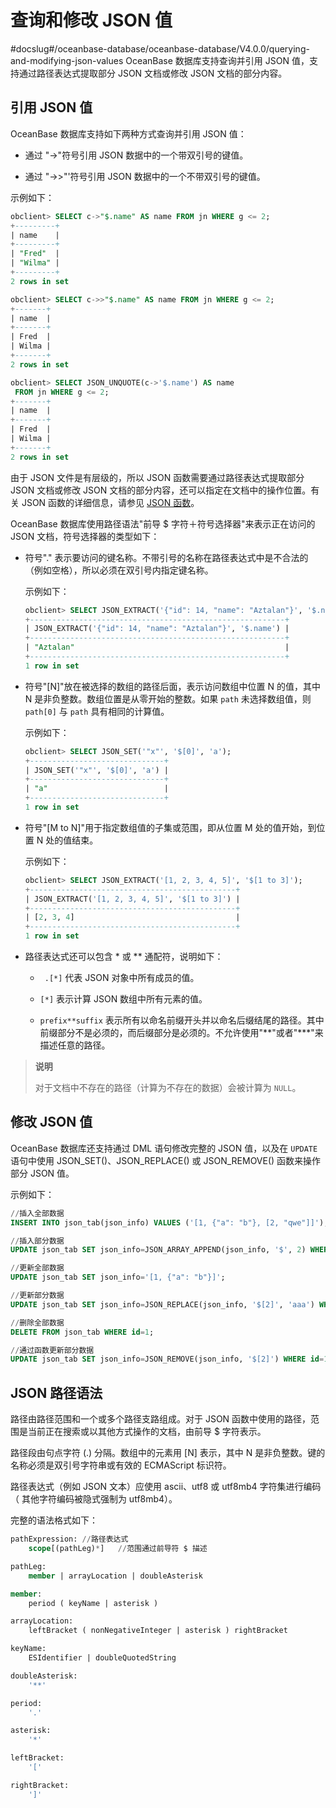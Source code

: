 查询和修改 JSON 值
=================================
#docslug#/oceanbase-database/oceanbase-database/V4.0.0/querying-and-modifying-json-values
OceanBase 数据库支持查询并引用 JSON 值，支持通过路径表达式提取部分 JSON 文档或修改 JSON 文档的部分内容。

引用 JSON 值
------------------------------

OceanBase 数据库支持如下两种方式查询并引用 JSON 值：

* 通过 "-\>"符号引用 JSON 数据中的一个带双引号的键值。



* 通过 "-\>\>"'符号引用 JSON 数据中的一个不带双引号的键值。






示例如下：

```sql
obclient> SELECT c->"$.name" AS name FROM jn WHERE g <= 2;
+---------+
| name    |
+---------+
| "Fred"  |
| "Wilma" |
+---------+
2 rows in set

obclient> SELECT c->>"$.name" AS name FROM jn WHERE g <= 2;
+-------+
| name  |
+-------+
| Fred  |
| Wilma |
+-------+
2 rows in set

obclient> SELECT JSON_UNQUOTE(c->'$.name') AS name
 FROM jn WHERE g <= 2;
+-------+
| name  |
+-------+
| Fred  |
| Wilma |
+-------+
2 rows in set
```



由于 JSON 文件是有层级的，所以 JSON 函数需要通过路径表达式提取部分 JSON 文档或修改 JSON 文档的部分内容，还可以指定在文档中的操作位置。有关 JSON 函数的详细信息，请参见 [JSON 函数](../../../400.functions/700.json-functions/100.create-a-function-with-json-text/100.JSON_ARRAY.md)。

OceanBase 数据库使用路径语法"前导 $ 字符＋符号选择器"来表示正在访问的 JSON 文档，符号选择器的类型如下：

* 符号"." 表示要访问的键名称。不带引号的名称在路径表达式中是不合法的（例如空格），所以必须在双引号内指定键名称。

  示例如下：

  ```sql
  obclient> SELECT JSON_EXTRACT('{"id": 14, "name": "Aztalan"}', '$.name');
  +---------------------------------------------------------+
  | JSON_EXTRACT('{"id": 14, "name": "Aztalan"}', '$.name') |
  +---------------------------------------------------------+
  | "Aztalan"                                               |
  +---------------------------------------------------------+
  1 row in set
  ```






* 符号"\[N\]"放在被选择的数组的路径后面，表示访问数组中位置 N 的值，其中 N 是非负整数。数组位置是从零开始的整数。如果 `path` 未选择数组值，则 `path[0]` 与 `path` 具有相同的计算值。

  示例如下：

  ```sql
  obclient> SELECT JSON_SET('"x"', '$[0]', 'a');
  +------------------------------+
  | JSON_SET('"x"', '$[0]', 'a') |
  +------------------------------+
  | "a"                          |
  +------------------------------+
  1 row in set
  ```






* 符号"\[M to N\]"用于指定数组值的子集或范围，即从位置 M 处的值开始，到位置 N 处的值结束。

  示例如下：

  ```sql
  obclient> SELECT JSON_EXTRACT('[1, 2, 3, 4, 5]', '$[1 to 3]');
  +----------------------------------------------+
  | JSON_EXTRACT('[1, 2, 3, 4, 5]', '$[1 to 3]') |
  +----------------------------------------------+
  | [2, 3, 4]                                    |
  +----------------------------------------------+
  1 row in set
  ```






* 路径表达式还可以包含 \* 或 \*\* 通配符，说明如下：

  * ` .[*]` 代表 JSON 对象中所有成员的值。



  * `[*]` 表示计算 JSON 数组中所有元素的值。



  * `prefix**suffix` 表示所有以命名前缀开头并以命名后缀结尾的路径。其中前缀部分不是必须的，而后缀部分是必须的。不允许使用"\*\*"或者"\*\*\*"来描述任意的路径。








>**说明**
>
>对于文档中不存在的路径（计算为不存在的数据）会被计算为 `NULL`。

修改 JSON 值
------------------------------

OceanBase 数据库还支持通过 DML 语句修改完整的 JSON 值，以及在 `UPDATE` 语句中使用 JSON_SET()、JSON_REPLACE() 或 JSON_REMOVE() 函数来操作部分 JSON 值。

示例如下：

```sql
//插入全部数据
INSERT INTO json_tab(json_info) VALUES ('[1, {"a": "b"}, [2, "qwe"]]');

//插入部分数据
UPDATE json_tab SET json_info=JSON_ARRAY_APPEND(json_info, '$', 2) WHERE id=1;

//更新全部数据
UPDATE json_tab SET json_info='[1, {"a": "b"}]';

//更新部分数据
UPDATE json_tab SET json_info=JSON_REPLACE(json_info, '$[2]', 'aaa') WHERE id=1;

//删除全部数据
DELETE FROM json_tab WHERE id=1;

//通过函数更新部分数据
UPDATE json_tab SET json_info=JSON_REMOVE(json_info, '$[2]') WHERE id=1;
```



JSON 路径语法
------------------------------

路径由路径范围和一个或多个路径支路组成。对于 JSON 函数中使用的路径，范围是当前正在搜索或以其他方式操作的文档，由前导 $ 字符表示。

路径段由句点字符 (.) 分隔。数组中的元素用 \[N\] 表示，其中 N 是非负整数。键的名称必须是双引号字符串或有效的 ECMAScript 标识符。

路径表达式（例如 JSON 文本）应使用 ascii、utf8 或 utf8mb4 字符集进行编码（ 其他字符编码被隐式强制为 utf8mb4）。

完整的语法格式如下：

```sql
pathExpression: //路径表达式
    scope[(pathLeg)*]   //范围通过前导符 $ 描述

pathLeg:
    member | arrayLocation | doubleAsterisk

member:
    period ( keyName | asterisk )

arrayLocation:
    leftBracket ( nonNegativeInteger | asterisk ) rightBracket

keyName:
    ESIdentifier | doubleQuotedString

doubleAsterisk:
    '**'

period:
    '.'

asterisk:
    '*'

leftBracket:
    '['

rightBracket:
    ']'
```

